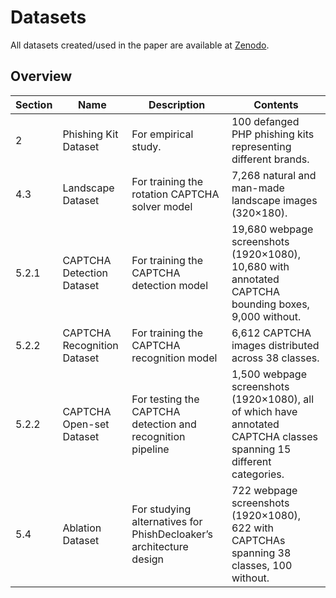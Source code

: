 # Datasets

All datasets created/used in the paper are available at [Zenodo](https://zenodo.org/records/11228974).

## Overview

| Section | Name | Description | Contents |
| --- | --- | --- | --- |
| 2 | Phishing Kit Dataset | For empirical study. | 100 defanged PHP phishing kits representing different brands. |
| 4.3 | Landscape Dataset | For training the rotation CAPTCHA solver model | 7,268 natural and man-made landscape images (320×180). |
| 5.2.1 | CAPTCHA Detection Dataset | For training the CAPTCHA detection model | 19,680 webpage screenshots (1920×1080), 10,680 with annotated CAPTCHA bounding boxes, 9,000 without. |
| 5.2.2 | CAPTCHA Recognition Dataset | For training the CAPTCHA recognition model | 6,612 CAPTCHA images distributed across 38 classes. |
| 5.2.2 | CAPTCHA Open-set Dataset | For testing the CAPTCHA detection and recognition pipeline | 1,500 webpage screenshots (1920×1080), all of which have annotated CAPTCHA classes spanning 15 different categories. |
| 5.4 | Ablation Dataset | For studying alternatives for PhishDecloaker’s architecture design | 722 webpage screenshots (1920×1080), 622 with CAPTCHAs spanning 38 classes, 100 without. |